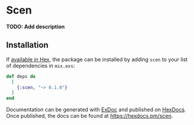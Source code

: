 # Scen

**TODO: Add description**

## Installation

If [available in Hex](https://hex.pm/docs/publish), the package can be installed
by adding `scen` to your list of dependencies in `mix.exs`:

```elixir
def deps do
  [
    {:scen, "~> 0.1.0"}
  ]
end
```

Documentation can be generated with [ExDoc](https://github.com/elixir-lang/ex_doc)
and published on [HexDocs](https://hexdocs.pm). Once published, the docs can
be found at <https://hexdocs.pm/scen>.

